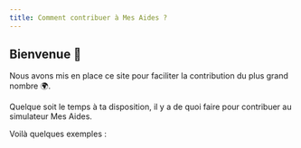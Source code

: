 ```yaml
---
title: Comment contribuer à Mes Aides ?
---
```

## Bienvenue 👋

Nous avons mis en place ce site pour faciliter la contribution du plus grand nombre 🌍.

Quelque soit le temps à ta disposition, il y a de quoi faire pour contribuer au simulateur Mes Aides.

Voilà quelques exemples&nbsp;:
